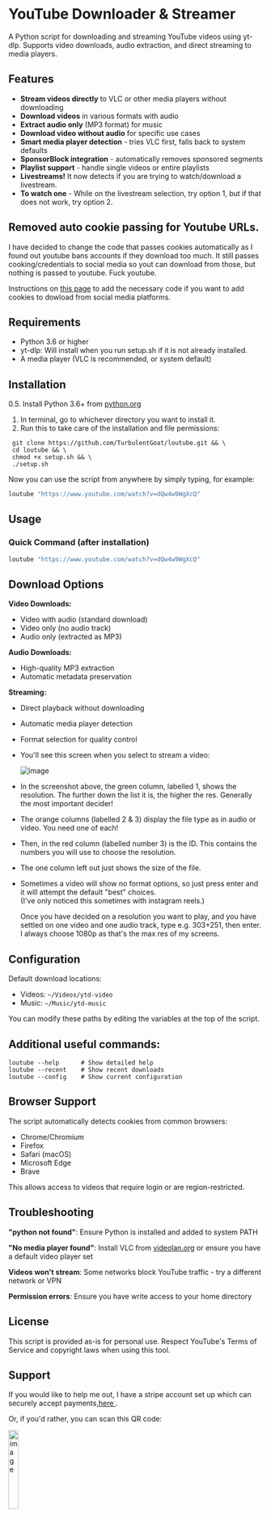 # YouTube Downloader & Streamer

A Python script for downloading and streaming YouTube videos using yt-dlp. Supports video downloads, audio extraction, and direct streaming to media players.

## Features

- **Stream videos directly** to VLC or other media players without downloading
- **Download videos** in various formats with audio
- **Extract audio only** (MP3 format) for music
- **Download video without audio** for specific use cases
- **Smart media player detection** - tries VLC first, falls back to system defaults
- **SponsorBlock integration** - automatically removes sponsored segments
- **Playlist support** - handle single videos or entire playlists
- **Livestreams!** It now detects if you are trying to watch/download a livestream.
- **To watch one** - While on the livestream selection, try option 1, but if that does not work, try option 2.  

## Removed auto cookie passing for Youtube URLs.

I have decided to change the code that passes cookies automatically as I found out youtube bans accounts if they download too much. It still passes cooking/credentials to social media so yout can download from those, but nothing is passed to youtube. Fuck youtube. 

Instructions on [this page](https://github.com/yt-dlp/yt-dlp/wiki/FAQ#how-do-i-pass-cookies-to-yt-dlp) to add the necessary code if you want to add cookies to dowload from social media platforms.

## Requirements

- Python 3.6 or higher
- yt-dlp: Will install when you run setup.sh if it is not already installed.
- A media player (VLC is recommended, or system default)

## Installation

0.5. Install Python 3.6+ from [python.org](https://python.org)
1. In terminal, go to whichever directory you want to install it.
2. Run this to take care of the installation and file permissions:
 ```
  git clone https://github.com/TurbulentGoat/loutube.git && \
  cd loutube && \
  chmod +x setup.sh && \
  ./setup.sh
 ```
Now you can use the script from anywhere by simply typing, for example:
  ```bash
  loutube "https://www.youtube.com/watch?v=dQw4w9WgXcQ"
  ```

## Usage

### Quick Command (after installation)
```bash
loutube "https://www.youtube.com/watch?v=dQw4w9WgXcQ"
```

## Download Options

**Video Downloads:**
- Video with audio (standard download)
- Video only (no audio track)
- Audio only (extracted as MP3)

**Audio Downloads:**
- High-quality MP3 extraction
- Automatic metadata preservation

**Streaming:**
- Direct playback without downloading
- Automatic media player detection
- Format selection for quality control
- You'll see this screen when you select to stream a video:
  
  <img size=50% alt="image" src="https://github.com/user-attachments/assets/fd03c79f-57e3-4c82-b877-b9a26f86d235" />

- In the screenshot above, the green column, labelled 1, shows the resolution. The further down the list it is, the higher the res. Generally the most important decider!
- The orange columns (labelled 2 & 3) display the file type as in audio or video. You need one of each!
- Then, in the red column (labelled number 3) is the ID. This contains the numbers you will use to choose the resolution.
- The one column left out just shows the size of the file.
- Sometimes a video will show no format options, so just press enter and it will attempt the default "best" choices.  
(I've only noticed this sometimes with instagram reels.)
  
  Once you have decided on a resolution you want to play, and you have settled on one video and one audio track, type e.g. 303+251, then enter. I always choose 1080p as that's the max res of my screens.  
## Configuration

Default download locations:
- Videos: `~/Videos/ytd-video`
- Music: `~/Music/ytd-music`

You can modify these paths by editing the variables at the top of the script.

## Additional useful commands:  
`loutube --help      # Show detailed help`  
`loutube --recent    # Show recent downloads`  
`loutube --config    # Show current configuration`  

## Browser Support

The script automatically detects cookies from common browsers:
- Chrome/Chromium
- Firefox
- Safari (macOS)
- Microsoft Edge
- Brave

This allows access to videos that require login or are region-restricted.

## Troubleshooting

**"python not found"**: Ensure Python is installed and added to system PATH

**"No media player found"**: Install VLC from [videolan.org](https://www.videolan.org/vlc/) or ensure you have a default video player set

**Videos won't stream**: Some networks block YouTube traffic - try a different network or VPN

**Permission errors**: Ensure you have write access to your home directory

## License

This script is provided as-is for personal use. Respect YouTube's Terms of Service and copyright laws when using this tool.

## Support
If you would like to help me out, I have a stripe account set up which can securely accept payments,[here ](https://buy.stripe.com/14A5kDgJ87vFh2I2nQ5J607).  
  
Or, if you'd rather, you can scan this QR code:  
  
<img width="20%" alt="image" src="https://github.com/user-attachments/assets/72b7d81a-9db0-4d44-825a-db98b7100dcb" />
